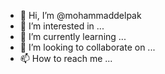 - 👋 Hi, I’m @mohammaddelpak
- 👀 I’m interested in ...
- 🌱 I’m currently learning ...
- 💞️ I’m looking to collaborate on ...
- 📫 How to reach me ...

<!---
mohammaddelpak/mohammaddelpak is a ✨ special ✨ repository because its `README.md` (this file) appears on your GitHub profile.
You can click the Preview link to take a look at your changes.
--->
